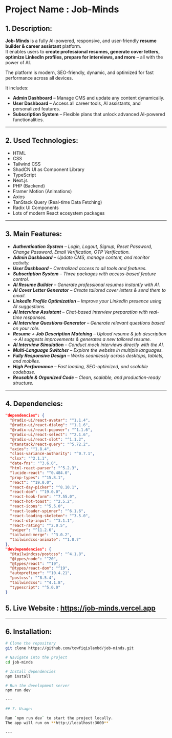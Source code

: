 # Project Name : Job-Minds

## 1. Description:

**Job-Minds** is a fully AI-powered, responsive, and user-friendly **resume
builder & career assistant** platform.  
It enables users to **create professional resumes, generate cover letters,
optimize LinkedIn profiles, prepare for interviews, and more** – all with the
power of AI.

The platform is modern, SEO-friendly, dynamic, and optimized for fast
performance across all devices.

It includes:

- **Admin Dashboard** – Manage CMS and update any content dynamically.
- **User Dashboard** – Access all career tools, AI assistants, and personalized
  features.
- **Subscription System** – Flexible plans that unlock advanced AI-powered
  functionalities.

---

## 2. Used Technologies:

- HTML
- CSS
- Tailwind CSS
- ShadCN UI as Component Library
- TypeScript
- Next.js
- PHP (Backend)
- Framer Motion (Animations)
- Axios
- TanStack Query (Real-time Data Fetching)
- Radix UI Components
- Lots of modern React ecosystem packages

---

## 3. Main Features:

- <i>**Authentication System** – Login, Logout, Signup, Reset Password, Change
  Password, Email Verification, OTP Verification.</i>
- <i>**Admin Dashboard** – Update CMS, manage content, and monitor activity.</i>
- <i>**User Dashboard** – Centralized access to all tools and features.</i>
- <i>**Subscription System** – Three packages with access-based feature
  control.</i>
- <i>**AI Resume Builder** – Generate professional resumes instantly with
  AI.</i>
- <i>**AI Cover Letter Generator** – Create tailored cover letters & send them
  to email.</i>
- <i>**LinkedIn Profile Optimization** – Improve your LinkedIn presence using AI
  suggestions.</i>
- <i>**AI Interview Assistant** – Chat-based interview preparation with
  real-time responses.</i>
- <i>**AI Interview Questions Generator** – Generate relevant questions based on
  your role.</i>
- <i>**Resume + Job Description Matching** – Upload resume & job description →
  AI suggests improvements & generates a new tailored resume.</i>
- <i>**AI Interview Simulation** – Conduct mock interviews directly with the
  AI.</i>
- <i>**Multi-Language Switcher** – Explore the website in multiple
  languages.</i>
- <i>**Fully Responsive Design** – Works seamlessly across desktops, tablets,
  and mobiles.</i>
- <i>**High Performance** – Fast loading, SEO-optimized, and scalable
  codebase.</i>
- <i>**Reusable & Organized Code** – Clean, scalable, and production-ready
  structure.</i>

---

## 4. Dependencies:

````json
"dependencies": {
  "@radix-ui/react-avatar": "^1.1.4",
  "@radix-ui/react-dialog": "^1.1.6",
  "@radix-ui/react-popover": "^1.1.6",
  "@radix-ui/react-select": "^2.1.6",
  "@radix-ui/react-slot": "^1.1.2",
  "@tanstack/react-query": "^5.72.2",
  "axios": "^1.8.4",
  "class-variance-authority": "^0.7.1",
  "clsx": "^2.1.1",
  "date-fns": "^3.6.0",
  "html-react-parser": "^5.2.3",
  "lucide-react": "^0.484.0",
  "prop-types": "^15.8.1",
  "react": "^19.0.0",
  "react-day-picker": "^8.10.1",
  "react-dom": "^19.0.0",
  "react-hook-form": "^7.55.0",
  "react-hot-toast": "^2.5.2",
  "react-icons": "^5.5.0",
  "react-loader-spinner": "^6.1.6",
  "react-loading-skeleton": "^3.5.0",
  "react-otp-input": "^3.1.1",
  "react-rating": "^2.0.5",
  "swiper": "^11.2.6",
  "tailwind-merge": "^3.0.2",
  "tailwindcss-animate": "^1.0.7"
},
"devDependencies": {
  "@tailwindcss/postcss": "^4.1.8",
  "@types/node": "^20",
  "@types/react": "^19",
  "@types/react-dom": "^19",
  "autoprefixer": "^10.4.21",
  "postcss": "^8.5.4",
  "tailwindcss": "^4.1.8",
  "typescript": "^5.0.0"
}
````

## 5. Live Website : https://job-minds.vercel.app

---

## 6. Installation:

```bash
# Clone the repository
git clone https://github.com/towfiqislambd/job-minds.git

# Navigate into the project
cd job-minds

# Install dependencies
npm install

# Run the development server
npm run dev

---

## 7. Usage:

Run `npm run dev` to start the project locally.
The app will run on **http://localhost:3000**

---
